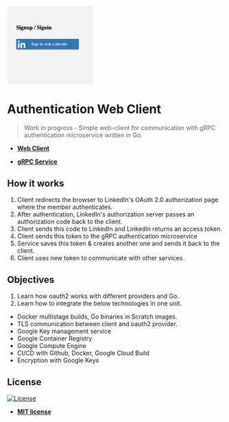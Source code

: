 <img src="./screenshots/1.png" width=200px display="block" target="_blank">

# Authentication  Web Client

> Work in progress - Simple web-client for communication with gRPC authentication microservice written in Go.

- **<a href="https://dev.rami.im/mxweb/index/)**
" target="_blank">Web Client</a>**

- **<a href="https://github.com/rumsrami/grpc-token-service)**
" target="_blank">gRPC Service</a>**

## How it works

1. Client redirects the browser to LinkedIn's OAuth 2.0 authorization page where the member authenticates.
2. After authentication, LinkedIn's authorization server passes an authorization code back to the client.
3. Client sends this code to LinkedIn and LinkedIn returns an access token.
4. Client sends this token to the gRPC authentication microservice
5. Service saves this token & creates another one and sends it back to the client.
6. Client uses new token to communicate with other services

## Objectives
1. Learn how oauth2 works with different providers and Go.
2. Learn how to integrate the below technologies in one unit.

* Docker multistage builds, Go binaries in Scratch images.
* TLS communication between client and oauth2 provider.
* Google Key management service
* Google Container Registry
* Google Compute Engine
* CI/CD with Github, Docker, Google Cloud Build
* Encryption with Google Keys

## License

[![License](http://img.shields.io/:license-mit-blue.svg?style=flat-square)](http://badges.mit-license.org)

- **[MIT license](http://opensource.org/licenses/mit-license.php)**
